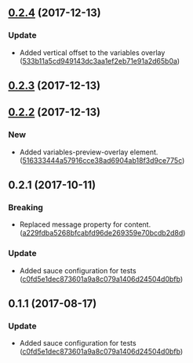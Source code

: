 <a name="0.2.4"></a>
## [0.2.4](https://github.com/advanced-rest-client/arc-status-bar/compare/0.2.3...0.2.4) (2017-12-13)


### Update

* Added vertical offset to the variables overlay ([533b11a5cd949143dc3aa1ef2eb71e91a2d65b0a](https://github.com/advanced-rest-client/arc-status-bar/commit/533b11a5cd949143dc3aa1ef2eb71e91a2d65b0a))



<a name="0.2.3"></a>
## [0.2.3](https://github.com/advanced-rest-client/arc-status-bar/compare/0.2.2...0.2.3) (2017-12-13)




<a name="0.2.2"></a>
## [0.2.2](https://github.com/advanced-rest-client/arc-status-bar/compare/0.2.1...0.2.2) (2017-12-13)


### New

* Added variables-preview-overlay element. ([516333444a57916cce38ad6904ab18f3d9ce775c](https://github.com/advanced-rest-client/arc-status-bar/commit/516333444a57916cce38ad6904ab18f3d9ce775c))



<a name="0.2.1"></a>
## 0.2.1 (2017-10-11)


### Breaking

* Replaced message property for content. ([a229fdba5268bfcabfd96de269359e70bcdb2d8d](https://github.com/advanced-rest-client/arc-status-bar/commit/a229fdba5268bfcabfd96de269359e70bcdb2d8d))

### Update

* Added sauce configuration for tests ([c0fd5e1dec873601a9a8c079a1406d24504d0bfb](https://github.com/advanced-rest-client/arc-status-bar/commit/c0fd5e1dec873601a9a8c079a1406d24504d0bfb))



<a name="0.1.1"></a>
## 0.1.1 (2017-08-17)


### Update

* Added sauce configuration for tests ([c0fd5e1dec873601a9a8c079a1406d24504d0bfb](https://github.com/advanced-rest-client/arc-status-bar/commit/c0fd5e1dec873601a9a8c079a1406d24504d0bfb))



